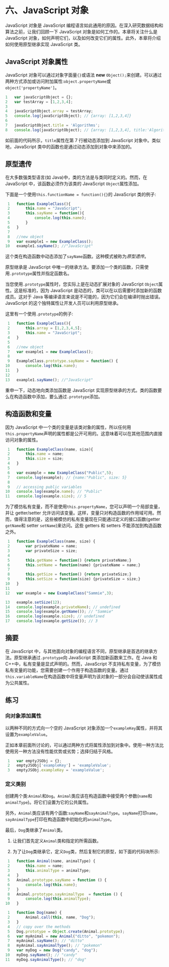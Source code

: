 # 六、JavaScript 对象

JavaScript 对象是 JavaScript 编程语言如此通用的原因。在深入研究数据结构和算法之前，让我们回顾一下 JavaScript 对象是如何工作的。本章将关注什么是 JavaScript 对象，如何声明它们，以及如何改变它们的属性。此外，本章将介绍如何使用原型继承实现 JavaScript 类。

## JavaScript 对象属性

JavaScript 对象可以通过对象字面量`{}`或语法 **new** `Object();`来创建。可以通过两种方式添加或访问附加属性:`object.propertyName`或`object['propertyName']`。

```js
1   var javaScriptObject = {};
2   var testArray = [1,2,3,4];
3
4   javaScriptObject.array = testArray;
5   console.log(javaScriptObject); // {array: [1,2,3,4]}
6
7   javaScriptObject.title = 'Algorithms';
8   console.log(javaScriptObject); // {array: [1,2,3,4], title:'Algorithms'}

```

如前面的代码所示，`title`属性在第 7 行被动态添加到 JavaScript 对象中。类似地，JavaScript 类中的函数也是通过动态添加到对象中来添加的。

## 原型遗传

在大多数强类型语言(如 Java)中，类的方法是与类同时定义的。然而，在 JavaScript 中，该函数必须作为该类的 JavaScript `Object`属性添加。

下面是一个使用`this.functionName = function(){}`的 JavaScript 类的例子:

```js
 1   function ExampleClass(){
 2       this.name = "JavaScript";
 3       this.sayName = function(){
 4           console.log(this.name);
 5       }
 6   }
 7
 8   //new object
 9   var example1 = new ExampleClass();
10   example1.sayName(); //"JavaScript"

```

这个类在构造函数中动态添加了`sayName`函数。这种模式被称为*原型遗传*。

原型继承是 JavaScript 中唯一的继承方法。要添加一个类的函数，只需使用`.prototype`属性并指定函数名。

当您使用`.prototype`属性时，您实际上是在动态扩展对象的 JavaScript `Object`属性。这是标准的，因为 JavaScript 是动态的，类可以在以后需要时添加新的函数成员。这对于 Java 等编译语言来说是不可能的，因为它们会在编译时抛出错误。JavaScript 的这个独特属性让开发人员可以利用原型继承。

这里有一个使用`.prototype`的例子:

```js
 1   function ExampleClass(){
 2       this.array = [1,2,3,4,5];
 3       this.name = "JavaScript";
 4   }
 5
 6   //new object
 7   var example1 = new ExampleClass();
 8
 9   ExampleClass.prototype.sayName = function() {
10       console.log(this.name);
11   }
12
13   example1.sayName(); //"JavaScript"

```

重申一下，动态地向类添加函数是 JavaScript 实现原型继承的方式。类的函数要么在构造函数中添加，要么通过`.prototype`添加。

## 构造函数和变量

因为 JavaScript 中一个类的变量是该类对象的属性，所以任何用`this.propertyName`声明的属性都是公开可用的。这意味着可以在其他范围内直接访问对象的属性。

```js
 1   function ExampleClass(name, size){
 2       this.name = name;
 3       this.size = size;
 4   }
 5
 6   var example = new ExampleClass("Public",5);
 7   console.log(example); // {name:"Public", size: 5}
 8
 9   // accessing public variables
10   console.log(example.name); // "Public"
11   console.log(example.size); // 5

```

为了模仿私有变量，而不是使用`this.propertyName`，您可以声明一个局部变量，并让 getter/setter 允许访问该变量。这样，变量只对构造函数的作用域可用。然而，值得注意的是，这些被模仿的私有变量现在只能通过定义的接口函数(getter `getName`和 setter `setName`)来访问。这些 getters 和 setters 不能添加到构造函数之外。

```js
 1   function ExampleClass(name, size) {
 2       var privateName = name;
 3       var privateSize = size;
 4
 5       this.getName = function() {return privateName;}
 6       this.setName = function(name) {privateName = name;}
 7
 8       this.getSize = function() {return privateSize;}
 9       this.setSize = function(size) {privateSize = size;}
10   }
11
12   var example = new ExampleClass("Sammie",3);

13   example.setSize(12);
14   console.log(example.privateName); // undefined
15   console.log(example.getName()); // "Sammie"
16   console.log(example.size); // undefined
17   console.log(example.getSize()); // 3

```

## 摘要

在 JavaScript 中，与其他面向对象的编程语言不同，原型继承是首选的继承方法。原型继承通过`.prototype`向 JavaScript 类添加新函数来工作。在 Java 和 C++中，私有变量是显式声明的。然而，JavaScript 不支持私有变量，为了模仿私有变量的功能，您需要创建一个作用于构造函数的变量。通过`this.variableName`在构造函数中将变量声明为该对象的一部分会自动使该属性成为公共属性。

## 练习

### 向对象添加属性

以两种不同的方式向一个空的 JavaScript 对象添加一个`exampleKey`属性，并将其设置为`exampleValue`。

正如本章前面所讨论的，可以通过两种方式将属性添加到对象中。使用一种方法比使用另一种方法没有性能优势或劣势；选择归结于风格。

```js
 1   var emptyJSObj = {};
 2   emptyJSObj['exampleKey'] = 'exampleValue';
 3   emptyJSObj.exampleKey = 'exampleValue';

```

### 定义类别

创建两个类:`Animal`和`Dog`。`Animal`类应该在构造函数中接受两个参数(`name`和`animalType`)。将它们设置为它的公共属性。

另外，`Animal`类应该有两个函数:`sayName`和`sayAnimalType`。`sayName`打印`name`，`sayAnimalType`打印在构造函数中初始化的`animalType`。

最后，`Dog`类继承了`Animal`类。

1.  让我们首先定义`Animal`类和指定的所需函数。

1.  为了让`Dog`类继承它，定义`Dog`类，然后复制它的原型，如下面的代码块所示:

```js
 1   function Animal(name, animalType) {
 2       this.name = name;
 3       this.animalType = animalType;
 4   }
 5   Animal.prototype.sayName = function () {
 6       console.log(this.name);
 7   }
 8   Animal.prototype.sayAnimalType  = function () {
 9       console.log(this.animalType);
10   }

```

```js
 1   function Dog(name) {
 2       Animal.call(this, name, "Dog");
 3   }
 4   // copy over the methods
 5   Dog.prototype = Object.create(Animal.prototype);
 6   var myAnimal = new Animal("ditto", "pokemon");
 7   myAnimal.sayName(); // "ditto"
 8   myAnimal.sayAnimalType(); // "pokemon"
 9   var myDog = new Dog("candy", "dog");
10   myDog.sayName(); // "candy"
11   myDog.sayAnimalType(); // "dog"

```